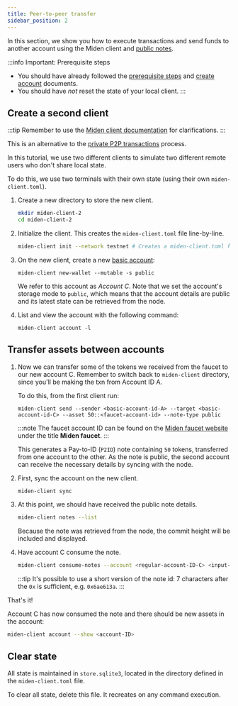 ```yaml
---
title: Peer-to-peer transfer
sidebar_position: 2
---
```


In this section, we show you how to execute transactions and send funds to another account using the Miden client and [public notes](https://0xMiden.github.io/miden-docs/miden-base/architecture/notes.html#note-storage-mode).

:::info Important: Prerequisite steps
- You should have already followed the [prerequisite steps](index.md#prerequisites) and [create account](create-account-use-faucet) documents.
- You should have *not* reset the state of your local client.
:::

## Create a second client

:::tip
Remember to use the [Miden client documentation](https://0xMiden.github.io/miden-docs/miden-client/cli-reference.html) for clarifications.
:::

This is an alternative to the [private P2P transactions](p2p-private) process.

In this tutorial, we use two different clients to simulate two different remote users who don't share local state.

To do this, we use two terminals with their own state (using their own `miden-client.toml`).

1. Create a new directory to store the new client.

    ```sh
    mkdir miden-client-2
    cd miden-client-2
    ```

2. Initialize the client. This creates the `miden-client.toml` file line-by-line.

    ```sh
    miden-client init --network testnet # Creates a miden-client.toml file configured with the testnet node's IP
    ```

3. On the new client, create a new [basic account](https://0xMiden.github.io/miden-docs/miden-base/architecture/accounts.html):

    ```shell
    miden-client new-wallet --mutable -s public
    ```

    We refer to this account as _Account C_. Note that we set the account's storage mode to `public`, which means that the account details are public and its latest state can be retrieved from the node.

4. List and view the account with the following command:

      ```shell
      miden-client account -l
      ```

## Transfer assets between accounts

1. Now we can transfer some of the tokens we received from the faucet to our new account C. Remember to switch back to `miden-client` directory, since you'll be making the txn from Account ID A.

    To do this, from the first client run:

    ```shell
    miden-client send --sender <basic-account-id-A> --target <basic-account-id-C> --asset 50::<faucet-account-id> --note-type public
    ```

    :::note
    The faucet account ID can be found on the [Miden faucet website](https://testnet.miden.io/) under the title **Miden faucet**.
    :::

    This generates a Pay-to-ID (`P2ID`) note containing `50` tokens, transferred from one account to the other. As the note is public, the second account can receive the necessary details by syncing with the node.

2. First, sync the account on the new client.

    ```shell
    miden-client sync
    ```

3. At this point, we should have received the public note details.

    ```sh
    miden-client notes --list
    ```

    Because the note was retrieved from the node, the commit height will be included and displayed.

4. Have account C consume the note.

    ```sh
    miden-client consume-notes --account <regular-account-ID-C> <input-note-id>
    ```

    :::tip
    It's possible to use a short version of the note id: 7 characters after the `0x` is sufficient, e.g. `0x6ae613a`.
    :::

That's it!

Account C has now consumed the note and there should be new assets in the account:

```sh
miden-client account --show <account-ID>
```

## Clear state

All state is maintained in `store.sqlite3`, located in the directory defined in the `miden-client.toml` file.

To clear all state, delete this file. It recreates on any command execution.
